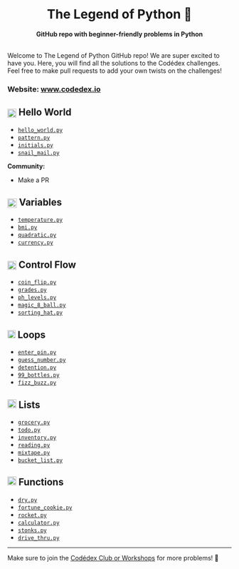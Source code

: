 <div align="center">
  <br>
  <h1>The Legend of Python 🐍</h1>
  <strong>GitHub repo with beginner-friendly problems in Python</strong>
</div>
<br>

Welcome to The Legend of Python GitHub repo! We are super excited to have you. Here, you will find all the solutions to the Codédex challenges. Feel free to make pull requests to add your own twists on the challenges!

### Website: www.codedex.io

## <img src="https://raw.githubusercontent.com/codedex-io/python-101/main/assets/badge_earth.png" height="20" style="vertical-align: middle"> Hello World

- [`hello_world.py`](https://github.com/codedex-io/python-101/blob/main/1-hello-world/hello_world.py)
- [`pattern.py`](https://github.com/codedex-io/python-101/blob/main/1-hello-world/pattern.py)
- [`initials.py`](https://github.com/codedex-io/python-101/blob/main/1-hello-world/initials.py)
- [`snail_mail.py`](https://github.com/codedex-io/python-101/blob/main/1-hello-world/letter.py)

**Community:**

- Make a PR

## <img src="https://raw.githubusercontent.com/codedex-io/python-101/main/assets/badge_equal.png" height="21" style="vertical-align: middle"> Variables

- [`temperature.py`](https://github.com/codedex-io/python-101/blob/main/2-variables/temperature.py)
- [`bmi.py`](https://github.com/codedex-io/python-101/blob/main/2-variables/bmi.py)
- [`quadratic.py`](https://github.com/codedex-io/python-101/blob/main/2-variables/quadratic.py)
- [`currency.py`](https://github.com/codedex-io/python-101/blob/main/2-variables/currency.py)

## <img src="https://raw.githubusercontent.com/codedex-io/python-101/main/assets/badge_fork.png" height="20" style="vertical-align: middle"> Control Flow

- [`coin_flip.py`](https://github.com/codedex-io/python-101/blob/main/3-control-flow/coin_flip.py)
- [`grades.py`](https://github.com/codedex-io/python-101/blob/main/3-control-flow/grades.py)
- [`ph_levels.py`](https://github.com/codedex-io/python-101/blob/main/3-control-flow/ph_levels.py)
- [`magic_8_ball.py`](https://github.com/codedex-io/python-101/blob/main/3-control-flow/magic_8_ball.py)
- [`sorting_hat.py`](https://github.com/codedex-io/python-101/blob/main/3-control-flow/sorting_hat.py)

## <img src="https://raw.githubusercontent.com/codedex-io/python-101/main/assets/badge_loop.png" height="18"> Loops

- [`enter_pin.py`](https://github.com/codedex-io/python-101/blob/main/4-loops/enter_pin.py)
- [`guess_number.py`](https://github.com/codedex-io/python-101/blob/main/4-loops/guess_number.py)
- [`detention.py`](https://github.com/codedex-io/python-101/blob/main/4-loops/detention.py)
- [`99_bottles.py`](https://github.com/codedex-io/python-101/blob/main/4-loops/99_bottles.py)
- [`fizz_buzz.py`](https://github.com/codedex-io/python-101/blob/main/4-loops/fizz_buzz.py)

## <img src="https://raw.githubusercontent.com/codedex-io/python-101/main/assets/badge_lists.png" height="20"> Lists

- [`grocery.py`](https://github.com/codedex-io/python-101/blob/main/5-lists/grocery.py)
- [`todo.py`](https://github.com/codedex-io/python-101/blob/main/5-lists/todo.py)
- [`inventory.py`](https://github.com/codedex-io/python-101/blob/main/5-lists/inventory.py)
- [`reading.py`](https://github.com/codedex-io/python-101/blob/main/5-lists/reading.py)
- [`mixtape.py`](https://github.com/codedex-io/python-101/blob/main/5-lists/mixtape.py)
- [`bucket_list.py`](https://github.com/codedex-io/python-101/blob/main/5-lists/bucket_list.py)

## <img src="https://raw.githubusercontent.com/codedex-io/python-101/main/assets/badge-6-functions.png" height="20"> Functions

- [`dry.py`](https://github.com/codedex-io/python-101/blob/main/6-functions/dry.py)
- [`fortune_cookie.py`](https://github.com/codedex-io/python-101/blob/main/6-functions/fortune_cookie.py)
- [`rocket.py`](https://github.com/codedex-io/python-101/blob/main/6-functions/rocket.py)
- [`calculator.py`](https://github.com/codedex-io/python-101/blob/main/6-functions/calculator.py)
- [`stonks.py`](https://github.com/codedex-io/python-101/blob/main/6-functions/stonks.py)
- [`drive_thru.py`](https://github.com/codedex-io/python-101/blob/main/6-functions/drive_thru.py)

---

Make sure to join the [Codédex Club or Workshops](https://www.codedex.io/community) for more problems! 💖
